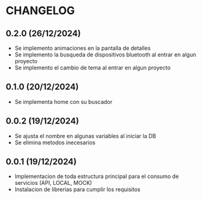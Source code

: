 # CHANGELOG

## 0.2.0 (26/12/2024)

* Se implemento animaciones en la pantalla de detalles
* Se implemento la busqueda de dispositivos bluetooth al entrar en algun proyecto
* Se implemento el cambio de tema al entrar en algun proyecto

## 0.1.0 (20/12/2024)

* Se implementa home con su buscador

## 0.0.2 (19/12/2024)

* Se ajusta el nombre en algunas variables al iniciar la DB
* Se elimina metodos inecesarios

## 0.0.1 (19/12/2024)

* Implementacion de toda estructura principal para el consumo de servicios (API, LOCAL, MOCK)
* Instalacion de librerias para cumplir los requisitos
